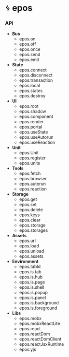 # ᛃ epos

### API

- **Bus**
  - epos.on
  - epos.off
  - epos.once
  - epos.send
  - epos.emit
- **State**
  - epos.connect
  - epos.disconnect
  - epos.transaction
  - epos.local
  - epos.states
  - epos.destroy
- **UI**
  - epos.root
  - epos.shadow
  - epos.component
  - epos.render
  - epos.portal
  - epos.useState
  - epos.useAutorun
  - epos.useReaction
- **Unit**
  - epos.Unit
  - epos.register
  - epos.units
- **Tools**
  - epos.fetch
  - epos.browser
  - epos.autorun
  - epos.reaction
- **Storage**
  - epos.get
  - epos.set
  - epos.delete
  - epos.keys
  - epos.clear
  - epos.storage
  - epos.storages
- **Assets**
  - epos.url
  - epos.load
  - epos.unload
  - epos.assets
- **Environment**
  - epos.tabId
  - epos.is.tab
  - epos.is.hub
  - epos.is.page
  - epos.is.shell
  - epos.is.popup
  - epos.is.panel
  - epos.is.background
  - epos.is.foreground
- **Libs**
  - epos.mobx
  - epos.mobxReactLite
  - epos.react
  - epos.reactDom
  - epos.reactDomClient
  - epos.reactJsxRuntime
  - epos.yjs
